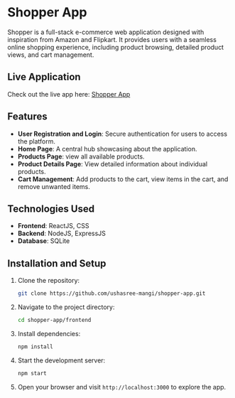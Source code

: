 # Shopper App

Shopper is a full-stack e-commerce web application designed with inspiration from Amazon and Flipkart. It provides users with a seamless online shopping experience, including product browsing, detailed product views, and cart management.

## Live Application

Check out the live app here: [Shopper App](https://ushasree-mangi-shopper-app.vercel.app/)

## Features

- **User Registration and Login**: Secure authentication for users to access the platform.
- **Home Page**: A central hub showcasing about the application.
- **Products Page**:  view all available products.
- **Product Details Page**: View detailed information about individual products.
- **Cart Management**: Add products to the cart, view items in the cart, and remove unwanted items.

## Technologies Used

- **Frontend**: ReactJS, CSS
- **Backend**: NodeJS, ExpressJS
- **Database**: SQLite



## Installation and Setup

1. Clone the repository:
   ```bash
   git clone https://github.com/ushasree-mangi/shopper-app.git
   ```

2. Navigate to the project directory:
   ```bash
   cd shopper-app/frontend
   ```

3. Install dependencies:
   ```bash
   npm install
   ```

4. Start the development server:
   ```bash
   npm start
   ```

5. Open your browser and visit `http://localhost:3000` to explore the app.





